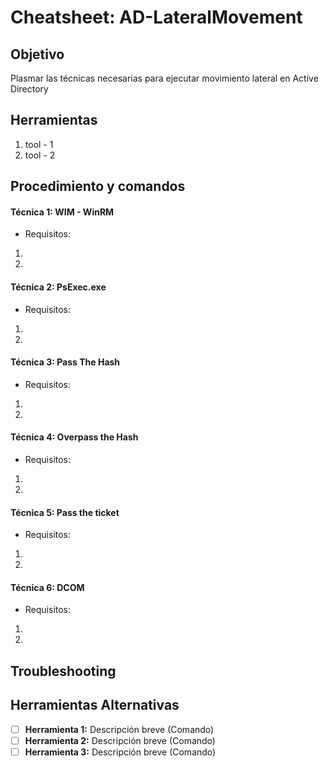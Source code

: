 # Cheatsheet: AD-LateralMovement

## Objetivo
Plasmar las técnicas necesarias para ejecutar movimiento lateral en Active Directory
## Herramientas
1. tool - 1
2. tool - 2
## Procedimiento y comandos
#### Técnica 1: WIM - WinRM
- Requisitos:
1.
2.
#### Técnica 2: PsExec.exe
- Requisitos:
1.
2.
#### Técnica 3: Pass The Hash
- Requisitos:
1.
2.
#### Técnica 4: Overpass the Hash
- Requisitos:
1.
2.
#### Técnica 5: Pass the ticket
- Requisitos:
1.
2.
#### Técnica 6: DCOM
- Requisitos:
1.
2.
## Troubleshooting
## Herramientas Alternativas
- [ ] **Herramienta 1:** Descripción breve (Comando)
- [ ] **Herramienta 2:** Descripción breve (Comando)
- [ ] **Herramienta 3:** Descripción breve (Comando)
